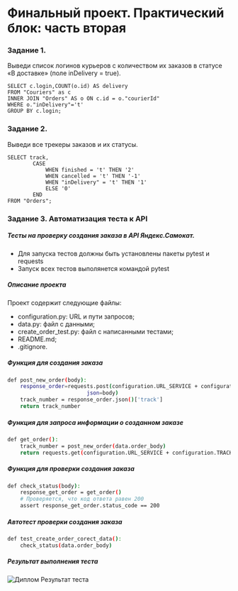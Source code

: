 # Финальный проект. Практический блок: часть вторая

### Задание 1.
Выведи список логинов курьеров с количеством их заказов в статусе «В доставке» (поле inDelivery = true). 
```
SELECT c.login,COUNT(o.id) AS delivery 
FROM "Couriers" as c 
INNER JOIN "Orders" AS o ON c.id = o."courierId"
WHERE o."inDelivery"='t' 
GROUP BY c.login;
```

### Задание 2.
Выведи все трекеры заказов и их статусы. 
```
SELECT track,
        CASE 
            WHEN finished = 't' THEN '2' 
            WHEN cancelled = 't' THEN '-1' 
            WHEN "inDelivery" = 't' THEN '1' 
            ELSE '0' 
        END
FROM "Orders"; 
```

### Задание 3. Автоматизация теста к API

##### Тесты на проверку создания заказа в  API Яндекс.Самокат.
- Для запуска тестов должны быть установлены пакеты pytest и requests
- Запуск всех тестов выполянется командой pytest

##### Описание проекта
Проект содержит следующие файлы:
- configuration.py: URL и пути запросов;
- data.py: файл с данными;
- create_order_test.py: файл с написанными тестами;
- README.md;
- .gitignore.

##### Функция для создания заказа
```sh
def post_new_order(body):
    response_order=requests.post(configuration.URL_SERVICE + configuration.CREATE_ORDERS,
                         json=body)
    track_number = response_order.json()['track']
    return track_number
```
##### Функция для запроса информации о созданном заказе
```sh
def get_order():
    track_number = post_new_order(data.order_body)
    return requests.get(configuration.URL_SERVICE + configuration.TRACK_STATUS , params={"t":track_number})
```
##### Функция для проверки создания заказа
```sh
def check_status(body):
    response_get_order = get_order()
    # Проверяется, что код ответа равен 200
    assert response_get_order.status_code == 200
```


##### Автотест проверки создания заказа
```sh
def test_create_order_corect_data():
    check_status(data.order_body)
```

##### Результат выполнения теста
![Диплом  Результат теста](https://github.com/user-attachments/assets/bd789559-0335-4a73-9fdb-35cb24419fd1)


